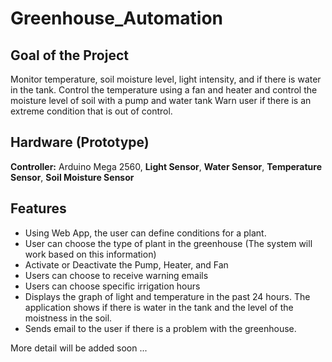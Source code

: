 # Greenhouse_Automation
## Goal of the Project
Monitor temperature, soil moisture level, light intensity, and if there is water in the tank.
Control the temperature using a fan and heater and control the moisture level of soil with a pump and water tank
Warn user if there is an extreme condition that is out of control.

## Hardware (Prototype)
**Controller:** Arduino Mega 2560, 
**Light Sensor**, 
**Water Sensor**, 
**Temperature Sensor**, 
**Soil Moisture Sensor**

## Features
- Using Web App, the user can define conditions for a plant.
- User can choose the type of plant in the greenhouse (The system will work based on this information)
- Activate or Deactivate the Pump, Heater, and Fan
- Users can choose to receive warning emails
- Users can choose specific irrigation hours
- Displays the graph of light and temperature in the past 24 hours. The application shows if there is water in the tank and the level of the moistness in the soil.
- Sends email to the user if there is a problem with the greenhouse.

More detail will be added soon ...
